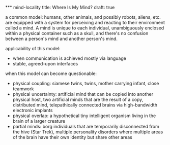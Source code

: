 <!--
# Template:
#
# Document type: {motivational, clarification, illustrative,
#                 speculative, application, comparison, ...}
# Prerequisites: [topics not covered in this book, links to other articles]
# See also: [links to other articles]
#
-->

*** mind-locality
title: Where Is My Mind?
draft: true

a common model: humans, other animals, and possibly robots, aliens,
etc. are equipped with a system for perceiving and reacting to their
environment called a mind. A mind is unique to each individual,
unambiguously enclosed within a physical container such as a skull,
and there's no confusion between a person's mind and another person's
mind.

applicability of this model:
- when communication is achieved mostly via language
- stable, agreed-upon interfaces

when this model can become questionable:
- physical coupling: siamese twins, twins, mother carrying infant,
  close teamwork
- physical uncertainty: artificial mind that can be copied into another
  physical host, two artificial minds that are the result of a copy, distributed
  mind, telepathically connected brains via high-bandwidth electronic
  implants
- physical overlap: a hypothetical tiny intelligent organism
  living in the brain of a larger creature
- partial minds: borg individuals that are temporarily disconnected
  from the hive (Star Trek), multiple personality disorders where
  multiple areas of the brain have their own identity but share other areas
